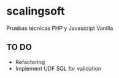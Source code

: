 # scalingsoft

Pruebas técnicas PHP y Javascript Vanilla

## TO DO

- Refactoring
- Implement UDF SQL for validation
